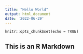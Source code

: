 ```yaml
---
title: "Hello World"
output: html_document
date: '2022-06-29'
---
```


```{r setup, include=FALSE}
knitr::opts_chunk$set(echo = TRUE)
```

## This is an R Markdown
